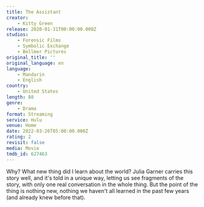 ```yaml
---
title: The Assistant
creator:
    - Kitty Green
release: 2020-01-31T00:00:00.000Z
studios:
    - Forensic Films
    - Symbolic Exchange
    - Bellmer Pictures
original_title: ''
original_language: en
language:
    - Mandarin
    - English
country:
    - United States
length: 88
genre:
    - Drama
format: Streaming
service: Hulu
venue: Home
date: 2022-03-26T05:00:00.000Z
rating: 2
revisit: false
media: Movie
tmdb_id: 627463
---
```


Why? What new thing did I learn about the world? Julia Garner carries this story well, and it's told in a unique way, letting us see fragments of the story, with only one real conversation in the whole thing. But the point of the thing is nothing new, nothing we haven't all learned in the past few years (and already knew before that).
